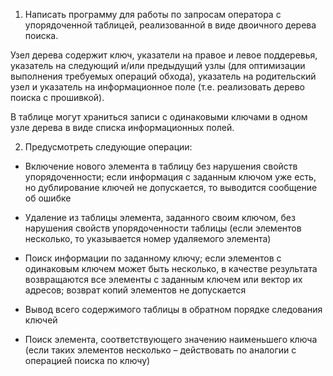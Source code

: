 1. Написать программу для работы  по запросам оператора с  упорядоченной  таблицей, реализованной в виде двоичного дерева поиска.

Узел дерева содержит ключ, указатели на правое и левое поддеревья, указатель на следующий и/или предыдущий узлы (для оптимизации выполнения требуемых операций обхода), указатель на родительский узел и указатель на информационное поле (т.е. реализовать дерево поиска с прошивкой).

В таблице могут храниться записи с одинаковыми ключами в одном узле дерева в виде списка информационных полей.

2. Предусмотреть следующие операции:

- Включение нового элемента в таблицу без нарушения свойств упорядоченности; если информация с заданным ключом уже есть, но дублирование ключей не допускается, то выводится сообщение об ошибке

- Удаление  из  таблицы  элемента, заданного своим ключом, без нарушения свойств упорядоченности таблицы (если элементов несколько, то указывается номер удаляемого элемента)

- Поиск информации по заданному ключу; если элементов с одинаковым ключем может быть несколько, в качестве результата возвращаются все элементы с заданным ключем или вектор их адресов; возврат копий элементов не допускается

- Вывод всего содержимого таблицы в обратном порядке следования ключей

- Поиск элемента, соответствующего значению наименьшего ключа (если таких элементов несколько – действовать по аналогии с операцией поиска по ключу)
